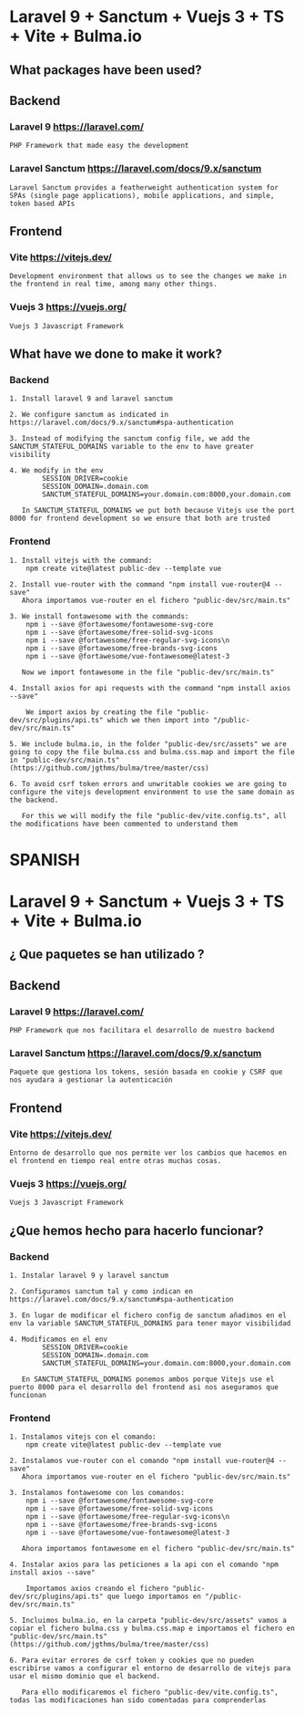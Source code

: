 # Laravel 9 + Sanctum + Vuejs 3 + TS + Vite + Bulma.io

## What packages have been used?
## Backend
### Laravel 9 https://laravel.com/
    PHP Framework that made easy the development
### Laravel Sanctum https://laravel.com/docs/9.x/sanctum

    Laravel Sanctum provides a featherweight authentication system for SPAs (single page applications), mobile applications, and simple, token based APIs
    
## Frontend

### Vite https://vitejs.dev/
    Development environment that allows us to see the changes we make in the frontend in real time, among many other things.

### Vuejs 3 https://vuejs.org/
    Vuejs 3 Javascript Framework

## What have we done to make it work?

### Backend
    1. Install laravel 9 and laravel sanctum
    
    2. We configure sanctum as indicated in https://laravel.com/docs/9.x/sanctum#spa-authentication
    
    3. Instead of modifying the sanctum config file, we add the SANCTUM_STATEFUL_DOMAINS variable to the env to have greater visibility
    
    4. We modify in the env 
            SESSION_DRIVER=cookie
            SESSION_DOMAIN=.domain.com
            SANCTUM_STATEFUL_DOMAINS=your.domain.com:8000,your.domain.com

       In SANCTUM_STATEFUL_DOMAINS we put both because Vitejs use the port 8000 for frontend development so we ensure that both are trusted

### Frontend
    1. Install vitejs with the command:
        npm create vite@latest public-dev --template vue

    2. Install vue-router with the command "npm install vue-router@4 --save"
       Ahora importamos vue-router en el fichero "public-dev/src/main.ts"

    3. We install fontawesome with the commands:
        npm i --save @fortawesome/fontawesome-svg-core
        npm i --save @fortawesome/free-solid-svg-icons
        npm i --save @fortawesome/free-regular-svg-icons\n
        npm i --save @fortawesome/free-brands-svg-icons
        npm i --save @fortawesome/vue-fontawesome@latest-3

       Now we import fontawesome in the file "public-dev/src/main.ts"
    
    4. Install axios for api requests with the command "npm install axios --save"
    
        We import axios by creating the file "public-dev/src/plugins/api.ts" which we then import into "/public-dev/src/main.ts"

    5. We include bulma.io, in the folder "public-dev/src/assets" we are going to copy the file bulma.css and bulma.css.map and import the file in "public-dev/src/main.ts" (https://github.com/jgthms/bulma/tree/master/css)

    6. To avoid csrf token errors and unwritable cookies we are going to configure the vitejs development environment to use the same domain as the backend.

       For this we will modify the file "public-dev/vite.config.ts", all the modifications have been commented to understand them

# SPANISH

# Laravel 9 + Sanctum + Vuejs 3 + TS + Vite + Bulma.io 

## ¿ Que paquetes se han utilizado ?
## Backend
### Laravel 9 https://laravel.com/
    PHP Framework que nos facilitara el desarrollo de nuestro backend
### Laravel Sanctum https://laravel.com/docs/9.x/sanctum

    Paquete que gestiona los tokens, sesión basada en cookie y CSRF que nos ayudara a gestionar la autenticación
    
## Frontend

### Vite https://vitejs.dev/
    Entorno de desarrollo que nos permite ver los cambios que hacemos en el frontend en tiempo real entre otras muchas cosas.

### Vuejs 3 https://vuejs.org/
    Vuejs 3 Javascript Framework

## ¿Que hemos hecho para hacerlo funcionar?

### Backend
    1. Instalar laravel 9 y laravel sanctum
    
    2. Configuramos sanctum tal y como indican en https://laravel.com/docs/9.x/sanctum#spa-authentication 
    
    3. En lugar de modificar el fichero config de sanctum añadimos en el env la variable SANCTUM_STATEFUL_DOMAINS para tener mayor visibilidad
    
    4. Modificamos en el env 
            SESSION_DRIVER=cookie
            SESSION_DOMAIN=.domain.com
            SANCTUM_STATEFUL_DOMAINS=your.domain.com:8000,your.domain.com

       En SANCTUM_STATEFUL_DOMAINS ponemos ambos porque Vitejs use el puerto 8000 para el desarrollo del frontend asi nos aseguramos que funcionan

### Frontend
    1. Instalamos vitejs con el comando: 
        npm create vite@latest public-dev --template vue

    2. Instalamos vue-router con el comando "npm install vue-router@4 --save"
       Ahora importamos vue-router en el fichero "public-dev/src/main.ts"

    3. Instalamos fontawesome con los comandos:
        npm i --save @fortawesome/fontawesome-svg-core
        npm i --save @fortawesome/free-solid-svg-icons
        npm i --save @fortawesome/free-regular-svg-icons\n
        npm i --save @fortawesome/free-brands-svg-icons
        npm i --save @fortawesome/vue-fontawesome@latest-3

       Ahora importamos fontawesome en el fichero "public-dev/src/main.ts"
    
    4. Instalar axios para las peticiones a la api con el comando "npm install axios --save"
    
        Importamos axios creando el fichero "public-dev/src/plugins/api.ts" que luego importamos en "/public-dev/src/main.ts"

    5. Incluimos bulma.io, en la carpeta "public-dev/src/assets" vamos a copiar el fichero bulma.css y bulma.css.map e importamos el fichero en "public-dev/src/main.ts" (https://github.com/jgthms/bulma/tree/master/css)

    6. Para evitar errores de csrf token y cookies que no pueden escribirse vamos a configurar el entorno de desarrollo de vitejs para usar el mismo dominio que el backend.

       Para ello modificaremos el fichero "public-dev/vite.config.ts", todas las modificaciones han sido comentadas para comprenderlas
